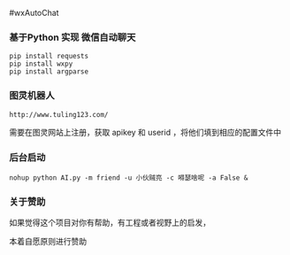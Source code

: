 #wxAutoChat

### 基于Python 实现 微信自动聊天

    pip install requests
    pip install wxpy
    pip install argparse
    

### 图灵机器人

    http://www.tuling123.com/
    
需要在图灵网站上注册，获取 apikey 和 userid ，将他们填到相应的配置文件中



### 后台启动

  
    nohup python AI.py -m friend -u 小伙贼亮 -c 嘚瑟啥呢 -a False &


### 关于赞助

如果觉得这个项目对你有帮助，有工程或者视野上的启发，

本着自愿原则进行赞助 


